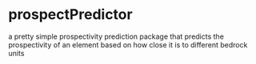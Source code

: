 # prospectPredictor
a pretty simple prospectivity prediction package that predicts the prospectivity of an element based on how close it is to different bedrock units
